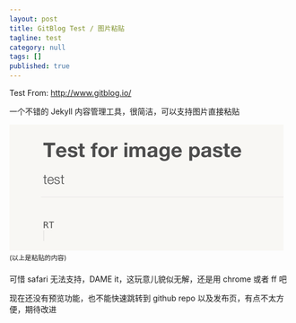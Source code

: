 ```yaml
---
layout: post
title: GitBlog Test / 图片粘贴
tagline: test
category: null
tags: []
published: true
---
```


Test From: <http://www.gitblog.io/>

一个不错的 Jekyll 内容管理工具，很简洁，可以支持图片直接粘贴


![image](/assets/post-images/null-23fd25e1-6bd2-4ba9-c740-f12230f15e41.png)
<br/><sup>(以上是粘贴的内容)</sup>

可惜 safari 无法支持，DAME it，这玩意儿貌似无解，还是用 chrome 或者 ff 吧

现在还没有预览功能，也不能快速跳转到 github repo 以及发布页，有点不太方便，期待改进
